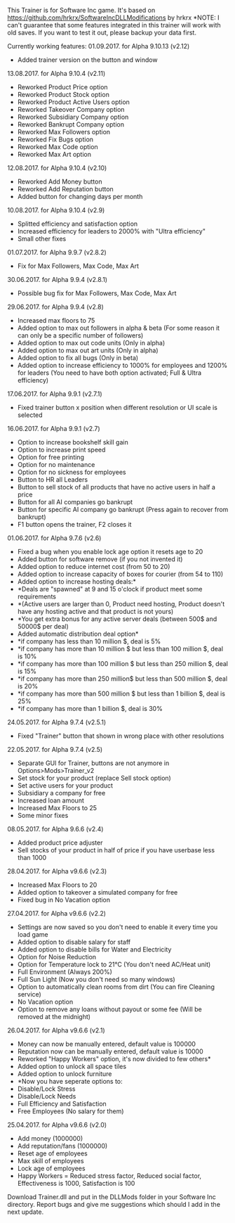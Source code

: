 This Trainer is for Software Inc game. It's based on https://github.com/hrkrx/SoftwareIncDLLModifications by hrkrx
*NOTE: I can't guarantee that some features integrated in this trainer will work with old saves. If you want to test it out, please backup your data first.

Currently working features:
01.09.2017. for Alpha 9.10.13 (v2.12)
- Added trainer version on the button and window

13.08.2017. for Alpha 9.10.4 (v2.11)
- Reworked Product Price option
- Reworked Product Stock option
- Reworked Product Active Users option
- Reworked Takeover Company option
- Reworked Subsidiary Company option
- Reworked Bankrupt Company option
- Reworked Max Followers option
- Reworked Fix Bugs option
- Reworked Max Code option
- Reworked Max Art option

12.08.2017. for Alpha 9.10.4 (v2.10)
- Reworked Add Money button
- Reworked Add Reputation button
- Added button for changing days per month

10.08.2017. for Alpha 9.10.4 (v2.9)
- Splitted efficiency and satisfaction option
- Increased efficiency for leaders to 2000% with "Ultra efficiency"
- Small other fixes

01.07.2017. for Alpha 9.9.7 (v2.8.2)
- Fix for Max Followers, Max Code, Max Art

30.06.2017. for Alpha 9.9.4 (v2.8.1)
- Possible bug fix for Max Followers, Max Code, Max Art

29.06.2017. for Alpha 9.9.4 (v2.8)
- Increased max floors to 75
- Added option to max out followers in alpha & beta
	(For some reason it can only be a specific number of followers)
- Added option to max out code units (Only in alpha)
- Added option to max out art units (Only in alpha)
- Added option to fix all bugs (Only in beta)
- Added option to increase efficiency to 1000% for employees and 1200% for leaders
	(You need to have both option activated; Full & Ultra efficiency)

17.06.2017. for Alpha 9.9.1 (v2.7.1)
- Fixed trainer button x position when different resolution or UI scale is selected

16.06.2017. for Alpha 9.9.1 (v2.7)
- Option to increase bookshelf skill gain
- Option to increase print speed
- Option for free printing
- Option for no maintenance
- Option for no sickness for employees
- Button to HR all Leaders
- Button to sell stock of all products that have no active users in half a price
- Button for all AI companies go bankrupt
- Button for specific AI company go bankrupt (Press again to recover from bankrupt)
- F1 button opens the trainer, F2 closes it

01.06.2017. for Alpha 9.7.6 (v2.6)
- Fixed a bug when you enable lock age option it resets age to 20
- Added button for software remove (if you not invented it)
- Added option to reduce internet cost (from 50 to 20)
- Added option to increase capacity of boxes for courier (from 54 to 110)
- Added option to increase hosting deals:*
- *Deals are "spawned" at 9 and 15 o'clock if product meet some requirements
- *(Active users are larger than 0, Product need hosting, Product doesn't have any hosting active and that product is not yours)
- *You get extra bonus for any active server deals (between 500$ and 50000$ per deal)
- Added automatic distribution deal option*
- *if company has less than 10 million $, deal is 5%
- *if company has more than 10 million $ but less than 100 million $, deal is 10%
- *if company has more than 100 million $ but less than 250 million $, deal is 15%
- *if company has more than 250 million$ but less than 500 million $, deal is 20%
- *if company has more than 500 million $ but less than 1 billion $, deal is 25%
- *if company has more than 1 billion $, deal is 30%

24.05.2017. for Alpha 9.7.4 (v2.5.1)
- Fixed "Trainer" button that shown in wrong place with other resolutions

22.05.2017. for Alpha 9.7.4 (v2.5)
- Separate GUI for Trainer, buttons are not anymore in Options>Mods>Trainer_v2
- Set stock for your product (replace Sell stock option)
- Set active users for your product
- Subsidiary a company for free
- Increased loan amount
- Increased Max Floors to 25
- Some minor fixes

08.05.2017. for Alpha 9.6.6 (v2.4)
- Added product price adjuster
- Sell stocks of your product in half of price if you have userbase less than 1000

28.04.2017. for Alpha v9.6.6 (v2.3)
- Increased Max Floors to 20
- Added option to takeover a simulated company for free
- Fixed bug in No Vacation option

27.04.2017. for Alpha v9.6.6 (v2.2)
- Settings are now saved so you don't need to enable it every time you load game
- Added option to disable salary for staff
- Added option to disable bills for Water and Electricity
- Option for Noise Reduction
- Option for Temperature lock to 21°C (You don't need AC/Heat unit)
- Full Environment (Always 200%)
- Full Sun Light (Now you don't need so many windows)
- Option to automatically clean rooms from dirt (You can fire Cleaning service)
- No Vacation option
- Option to remove any loans without payout or some fee (Will be removed at the midnight)

26.04.2017. for Alpha v9.6.6 (v2.1)
- Money can now be manually entered, default value is 100000
- Reputation now can be manually entered, default value is 10000
- Reworked "Happy Workers" option, it's now divided to few others*
- Added option to unlock all space tiles
- Added option to unlock furniture
- *Now you have seperate options to:
- Disable/Lock Stress
- Disable/Lock Needs
- Full Efficiency and Satisfaction
- Free Employees (No salary for them)

25.04.2017. for Alpha v9.6.6 (v2.0)
- Add money (1000000)
- Add reputation/fans (1000000)
- Reset age of employees
- Max skill of employees
- Lock age of employees
- Happy Workers = Reduced stress factor, Reduced social factor, Effectiveness is 1000, Satisfaction is 100

Download Trainer.dll and put in the DLLMods folder in your Software Inc directory.
Report bugs and give me suggestions which should I add in the next update.